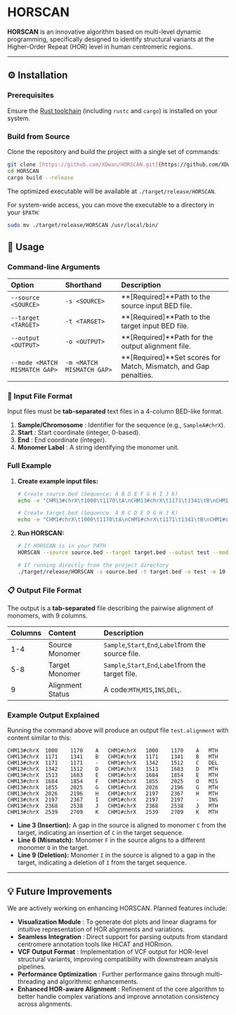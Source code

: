 # HORSCAN

**HORSCAN** is an innovative algorithm based on multi-level dynamic programming, specifically designed to identify structural variants at the Higher-Order Repeat (HOR) level in human centromeric regions.

---

## ⚙️ Installation

### Prerequisites

Ensure the [Rust toolchain](https://rustup.rs/) (including `rustc` and `cargo`) is installed on your system.

### Build from Source

Clone the repository and build the project with a single set of commands:

```bash
git clone [https://github.com/XDwan/HORSCAN.git](https://github.com/XDwan/HORSCAN.git)
cd HORSCAN
cargo build --release
```

The optimized executable will be available at `./target/release/HORSCAN`.

For system-wide access, you can move the executable to a directory in your `$PATH`:

```bash
sudo mv ./target/release/HORSCAN /usr/local/bin/
```

## 🚀 Usage

### Command-line Arguments

| Option                          | Shorthand                   | Description                                                      |
| :------------------------------ | :-------------------------- | :--------------------------------------------------------------- |
| `--source <SOURCE>`           | `-s <SOURCE>`             | **[Required]**Path to the source input BED file.                 |
| `--target <TARGET>`           | `-t <TARGET>`             | **[Required]**Path to the target input BED file.                 |
| `--output <OUTPUT>`           | `-o <OUTPUT>`             | **[Required]**Path for the output alignment file.                |
| `--mode <MATCH MISMATCH GAP>` | `-m <MATCH MISMATCH GAP>` | **[Required]**Set scores for Match, Mismatch, and Gap penalties. |

### 📄 Input File Format

Input files must be **tab-separated** text files in a 4-column BED-like format.

1. **Sample/Chromosome** : Identifier for the sequence (e.g., `SampleA#chrX`).
2. **Start** : Start coordinate (integer, 0-based).
3. **End** : End coordinate (integer).
4. **Monomer Label** : A string identifying the monomer unit.

### Full Example

1. **Create example input files:**

   ```bash
   # Create source.bed (Sequence: A B D E F G H I J K)
   echo -e "CHM13#chrX\t1000\t1170\tA\nCHM13#chrX\t1171\t1341\tB\nCHM13#chrX\t1342\t1512\tD\nCHM13#chrX\t1513\t1683\tE\nCHM13#chrX\t1684\t1854\tF\nCHM13#chrX\t1855\t2025\tG\nCHM13#chrX\t2026\t2196\tH\nCHM13#chrX\t2197\t2367\tI\nCHM13#chrX\t2368\t2538\tJ\nCHM13#chrX\t2539\t2709\tK" > source.bed

   # Create target.bed (Sequence: A B C D E O G H J K)
   echo -e "CHM1#chrX\t1000\t1170\tA\nCHM1#chrX\t1171\t1341\tB\nCHM1#chrX\t1342\t1512\tC\nCHM1#chrX\t1513\t1683\tD\nCHM1#chrX\t1684\t1854\tE\nCHM1#chrX\t1855\t2025\tO\nCHM1#chrX\t2026\t2196\tG\nCHM1#chrX\t2197\t2367\tH\nCHM1#chrX\t2368\t2538\tJ\nCHM1#chrX\t2539\t2709\tK" > target.bed
   ```
2. **Run HORSCAN:**

   ```bash
   # If HORSCAN is in your PATH
   HORSCAN --source source.bed --target target.bed --output test --mode 10 4 2

   # If running directly from the project directory
   ./target/release/HORSCAN -s source.bed -t target.bed -o test -m 10 4 2
   ```

### 📋 Output File Format

The output is a **tab-separated** file describing the pairwise alignment of monomers, with 9 columns.

| Columns | Content          | Description                                                 |
| :------ | :--------------- | :---------------------------------------------------------- |
| 1-4     | Source Monomer   | `Sample`,`Start`,`End`,`Label`from the source file. |
| 5-8     | Target Monomer   | `Sample`,`Start`,`End`,`Label`from the target file. |
| 9       | Alignment Status | A code:`MTH`,`MIS`,`INS`,`DEL`,.                    |



### Example Output Explained

Running the command above will produce an output file `test.alignment` with content similar to this:

```
CHM13#chrX	1000	1170	A	CHM1#chrX	1000	1170	A	MTH
CHM13#chrX	1171	1341	B	CHM1#chrX	1171	1341	B	MTH
CHM13#chrX	1171	1171	-	CHM1#chrX	1342	1512	C	DEL
CHM13#chrX	1342	1512	D	CHM1#chrX	1513	1683	D	MTH
CHM13#chrX	1513	1683	E	CHM1#chrX	1684	1854	E	MTH
CHM13#chrX	1684	1854	F	CHM1#chrX	1855	2025	O	MIS
CHM13#chrX	1855	2025	G	CHM1#chrX	2026	2196	G	MTH
CHM13#chrX	2026	2196	H	CHM1#chrX	2197	2367	H	MTH
CHM13#chrX	2197	2367	I	CHM1#chrX	2197	2197	-	INS
CHM13#chrX	2368	2538	J	CHM1#chrX	2368	2538	J	MTH
CHM13#chrX	2539	2709	K	CHM1#chrX	2539	2709	K	MTH
```

* **Line 3 (Insertion):** A gap in the source is aligned to monomer `C` from the target, indicating an insertion of `C` in the target sequence.
* **Line 6 (Mismatch):** Monomer `F` in the source aligns to a different monomer `O` in the target.
* **Line 9 (Deletion):** Monomer `I` in the source is aligned to a gap in the target, indicating a deletion of `I` from the target sequence.

---

## 💡 Future Improvements

We are actively working on enhancing HORSCAN. Planned features include:

* **Visualization Module** : To generate dot plots and linear diagrams for intuitive representation of HOR alignments and variations.
* **Seamless Integration** : Direct support for parsing outputs from standard centromere annotation tools like HiCAT and HORmon.
* **VCF Output Format** : Implementation of VCF output for HOR-level structural variants, improving compatibility with downstream analysis pipelines.
* **Performance Optimization** : Further performance gains through multi-threading and algorithmic enhancements.
* **Enhanced HOR-aware Alignment** : Refinement of the core algorithm to better handle complex variations and improve annotation consistency across alignments.
